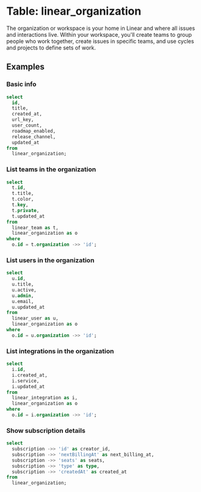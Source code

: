 # Table: linear_organization

The organization or workspace is your home in Linear and where all issues and interactions live. Within your workspace, you'll create teams to group people who work together, create issues in specific teams, and use cycles and projects to define sets of work.

## Examples

### Basic info

```sql
select
  id,
  title,
  created_at,
  url_key,
  user_count,
  roadmap_enabled,
  release_channel,
  updated_at
from
  linear_organization;
```

### List teams in the organization

```sql
select
  t.id,
  t.title,
  t.color,
  t.key,
  t.private,
  t.updated_at
from
  linear_team as t,
  linear_organization as o
where
  o.id = t.organization ->> 'id';
```

### List users in the organization

```sql
select
  u.id,
  u.title,
  u.active,
  u.admin,
  u.email,
  u.updated_at
from
  linear_user as u,
  linear_organization as o
where
  o.id = u.organization ->> 'id';
```

### List integrations in the organization

```sql
select
  i.id,
  i.created_at,
  i.service,
  i.updated_at
from
  linear_integration as i,
  linear_organization as o
where
  o.id = i.organization ->> 'id';
```

### Show subscription details

```sql
select
  subscription ->> 'id' as creator_id,
  subscription ->> 'nextBillingAt' as next_billing_at,
  subscription ->> 'seats' as seats,
  subscription ->> 'type' as type,
  subscription ->> 'createdAt' as created_at
from
  linear_organization;
```